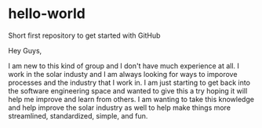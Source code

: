 # hello-world
Short first repository to get started with GitHub

Hey Guys,

I am new to this kind of group and I don't have much experience at all.  I work in the solar industy and I am always looking for ways to imporove processes and the industry that I work in.  I am just starting to get back into the software engineering space and wanted to give this a try hoping it will help me improve and learn from others.  I am wanting to take this knowledge and help improve the solar industry as well to help make things more streamlined, standardized, simple, and fun.
